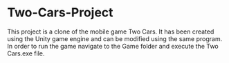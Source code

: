 # Two-Cars-Project
This project is a clone of the mobile game Two Cars.
It has been created using the Unity game engine and can be modified using the same program.
In order to run the game navigate to the Game folder and execute the Two Cars.exe file.
